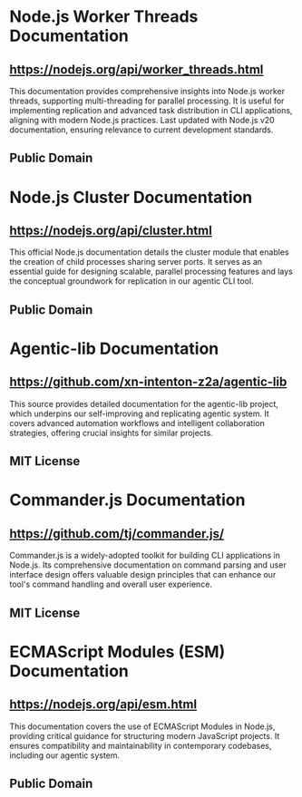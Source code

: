 # Node.js Worker Threads Documentation
## https://nodejs.org/api/worker_threads.html
This documentation provides comprehensive insights into Node.js worker threads, supporting multi-threading for parallel processing. It is useful for implementing replication and advanced task distribution in CLI applications, aligning with modern Node.js practices. Last updated with Node.js v20 documentation, ensuring relevance to current development standards.
## Public Domain

# Node.js Cluster Documentation
## https://nodejs.org/api/cluster.html
This official Node.js documentation details the cluster module that enables the creation of child processes sharing server ports. It serves as an essential guide for designing scalable, parallel processing features and lays the conceptual groundwork for replication in our agentic CLI tool.
## Public Domain

# Agentic-lib Documentation
## https://github.com/xn-intenton-z2a/agentic-lib
This source provides detailed documentation for the agentic-lib project, which underpins our self-improving and replicating agentic system. It covers advanced automation workflows and intelligent collaboration strategies, offering crucial insights for similar projects.
## MIT License

# Commander.js Documentation
## https://github.com/tj/commander.js/
Commander.js is a widely-adopted toolkit for building CLI applications in Node.js. Its comprehensive documentation on command parsing and user interface design offers valuable design principles that can enhance our tool's command handling and overall user experience.
## MIT License

# ECMAScript Modules (ESM) Documentation
## https://nodejs.org/api/esm.html
This documentation covers the use of ECMAScript Modules in Node.js, providing critical guidance for structuring modern JavaScript projects. It ensures compatibility and maintainability in contemporary codebases, including our agentic system.
## Public Domain
